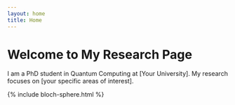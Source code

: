 ```yaml
---
layout: home
title: Home
---
```


# Welcome to My Research Page

I am a PhD student in Quantum Computing at [Your University]. My research focuses on [your specific areas of interest].

{% include bloch-sphere.html %}